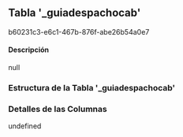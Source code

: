 
## Tabla '_guiadespachocab'
b60231c3-e6c1-467b-876f-abe26b54a0e7
#### Descripción

null

### Estructura de la Tabla '_guiadespachocab'




### Detalles de las Columnas
undefined

